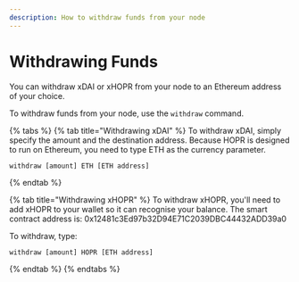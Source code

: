 ```yaml
---
description: How to withdraw funds from your node
---
```


# Withdrawing Funds

You can withdraw xDAI or xHOPR from your node to an Ethereum address of your choice.

To withdraw funds from your node, use the `withdraw` command.

{% tabs %}
{% tab title="Withdrawing xDAI" %}
To withdraw xDAI, simply specify the amount and the destination address. Because HOPR is designed to run on Ethereum, you need to type ETH as the currency parameter.

```text
withdraw [amount] ETH [ETH address]
```
{% endtab %}

{% tab title="Withdrawing xHOPR" %}
To withdraw xHOPR, you'll need to add xHOPR to your wallet so it can recognise your balance. The smart contract address is: 0x12481c3Ed97b32D94E71C2039DBC44432ADD39a0

To withdraw, type:

```text
withdraw [amount] HOPR [ETH address]
```
{% endtab %}
{% endtabs %}

